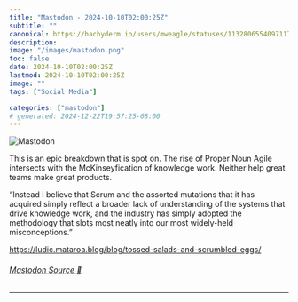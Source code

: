 ```yaml
---
title: "Mastodon - 2024-10-10T02:00:25Z"
subtitle: ""
canonical: https://hachyderm.io/users/mweagle/statuses/113280655409711713
description:
image: "/images/mastodon.png"
toc: false
date: 2024-10-10T02:00:25Z
lastmod: 2024-10-10T02:00:25Z
image: ""
tags: ["Social Media"]

categories: ["mastodon"]
# generated: 2024-12-22T19:57:25-08:00
---
```

![Mastodon](/images/mastodon.png)

<p>This is an epic breakdown that is spot on. The rise of Proper Noun Agile intersects with the McKinseyfication of knowledge work. Neither help great teams make great products. </p><p>“Instead I believe that Scrum and the assorted mutations that it has acquired simply reflect a broader lack of understanding of the systems that drive knowledge work, and the industry has simply adopted the methodology that slots most neatly into our most widely-held misconceptions.”</p><p><a href="https://ludic.mataroa.blog/blog/tossed-salads-and-scrumbled-eggs/" target="_blank" rel="nofollow noopener noreferrer" translate="no"><span class="invisible">https://</span><span class="ellipsis">ludic.mataroa.blog/blog/tossed</span><span class="invisible">-salads-and-scrumbled-eggs/</span></a></p>


###### [Mastodon Source 🐘](https://hachyderm.io/@mweagle/113280655409711713)

___
